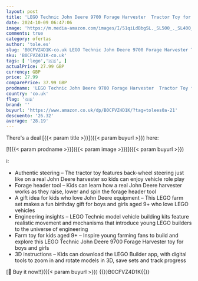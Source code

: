 ```yaml
---
layout: post
title: 'LEGO Technic John Deere 9700 Forage Harvester  Tractor Toy for Kids  Farm Set  Vehicle Model Building Kit with Realistic Functions for Imaginative Play  Gift for Boys and Girls Aged 9 Plus 42168'
date: 2024-10-09 06:47:06
image: 'https://m.media-amazon.com/images/I/51qiLdBbgSL._SL500_._SL400_.jpg'
comments: true
category: ofertas
author: 'tole.es'
slug: 'B0CFVZ4D1K-co.uk LEGO Technic John Deere 9700 Forage Harvester Tractor...'
sku: 'B0CFVZ4D1K-co.uk'
tags: [ 'lego','🇬🇧', ]
actualPrice: 27.99 GBP
currency: GBP
price: 27.99
comparePrice: 37.99 GBP
prodname: 'LEGO Technic John Deere 9700 Forage Harvester  Tractor Toy for Kids  Farm Set  Vehicle Model Building Kit with Realistic Functions for Imaginative Play  Gift for Boys and Girls Aged 9 Plus 42168'
country: 'co.uk'
flag: '🇬🇧'
brand: ''
buyurl: 'https://www.amazon.co.uk/dp/B0CFVZ4D1K/?tag=tolees0a-21'
descuento: '26.32'
average: '28.19'
---
```


There's a deal [{{< param title >}}]({{< param buyurl >}})  here:

[![{{< param prodname >}}]({{< param image >}})]({{< param buyurl >}})

ℹ️:

- Authentic steering – The tractor toy features back-wheel steering just like on a real John Deere harvester so kids can enjoy vehicle role play
- Forage header tool – Kids can learn how a real John Deere harvester works as they raise, lower and spin the forage header tool
- A gift idea for kids who love John Deere equipment – This LEGO farm set makes a fun birthday gift for boys and girls aged 9+ who love LEGO vehicles
- Engineering insights – LEGO Technic model vehicle building kits feature realistic movement and mechanisms that introduce young LEGO builders to the universe of engineering
- Farm toy for kids aged 9+ – Inspire young farming fans to build and explore this LEGO Technic John Deere 9700 Forage Harvester toy for boys and girls
- 3D instructions – Kids can download the LEGO Builder app, with digital tools to zoom in and rotate models in 3D, save sets and track progress

[🛒 Buy it now!!]({{< param buyurl >}})
{{<world>}}B0CFVZ4D1K{{</world>}}
